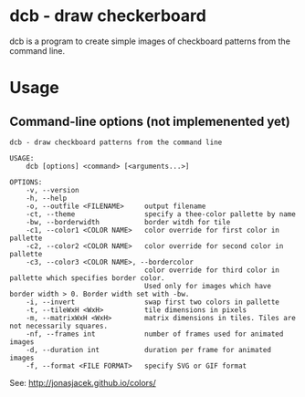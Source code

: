 # dcb - draw checkerboard

dcb is a program to create simple images of checkboard patterns from the command line.

# Usage

## Command-line options (not implemenented yet)

```
dcb - draw checkboard patterns from the command line

USAGE:
    dcb [options] <command> [<arguments...>]

OPTIONS:
    -v, --version
    -h, --help
    -o, --outfile <FILENAME>     output filename
    -ct, --theme                 specify a thee-color pallette by name
    -bw, --borderwidth           border witdh for tile
    -c1, --color1 <COLOR NAME>   color override for first color in pallette
    -c2, --color2 <COLOR NAME>   color override for second color in pallette
    -c3, --color3 <COLOR NAME>, --bordercolor
                                 color override for third color in pallette which specifies border color.
                                 Used only for images which have border width > 0. Border width set with -bw.
    -i, --invert                 swap first two colors in pallette
    -t, --tileWxH <WxH>          tile dimensions in pixels
    -m, --matrixWxH <WxH>        matrix dimensions in tiles. Tiles are not necessarily squares.
    -nf, --frames int            number of frames used for animated images
    -d, --duration int           duration per frame for animated images
    -f, --format <FILE FORMAT>   specify SVG or GIF format

```
See: http://jonasjacek.github.io/colors/
  
  
